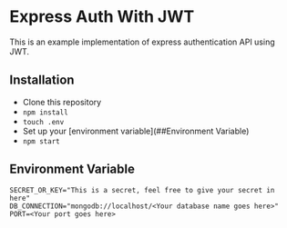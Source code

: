 # Express Auth With JWT
This is an example implementation of express authentication API using JWT.

## Installation
* Clone this repository
* ```npm install```
* ```touch .env```
* Set up your [environment variable](##Environment Variable)
* ```npm start```

## Environment Variable
```
SECRET_OR_KEY="This is a secret, feel free to give your secret in here"
DB_CONNECTION="mongodb://localhost/<Your database name goes here>"
PORT=<Your port goes here>
```
